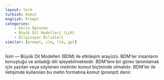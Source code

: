 ```yaml
---
layout: term
turkish: Komut
english: Prompt
categories:
    - Derin Öğrenme
    - Büyük Dil Modelleri (LLM)
    - Bilgisayar Bilimleri
similar: [prompt, slm, llm, gpt]
---
```


_İsim_ — Büyük Dil Modelleri (BDM) ile etkileşim arayüzü. BDM'ler insanların konuştuğu ve anladığı dili işleyebilmektedir. BDM'lere bir görev tanımlamak için yazılan veya söylenen metinler komut biçiminde olmalıdır. BDM'ler ile iletişimde kullanılan bu metin formatına _komut_ (_prompt_) denir.